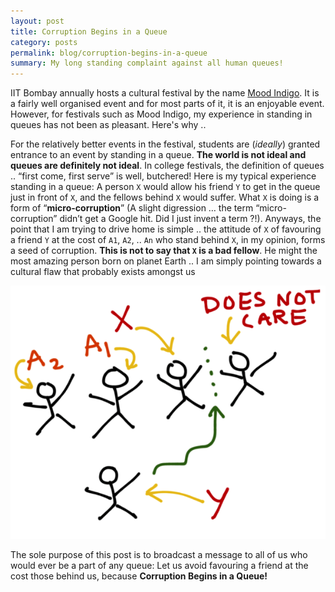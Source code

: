 ```yaml
---
layout: post
title: Corruption Begins in a Queue
category: posts
permalink: blog/corruption-begins-in-a-queue
summary: My long standing complaint against all human queues!
---
```

IIT Bombay annually hosts a cultural festival by the name [Mood Indigo](http://moodi.org). It is a fairly well organised event and for most parts of it, it is an enjoyable event. However, for festivals such as Mood Indigo, my experience in standing in queues has not been as pleasant. Here's why ..

For the relatively better events in the festival, students are (*ideally*) granted entrance to an event by standing in a queue. **The world is not ideal and queues are definitely not ideal**. In college festivals, the definition of queues .. “first come, first serve” is well, butchered! Here is my typical experience standing in a queue: A person `X` would allow his friend `Y` to get in the queue just in front of `X`, and the fellows behind `X` would suffer. What `X` is doing is a form of “**micro-corruption**” (A slight digression … the term “micro-corruption” didn’t get a Google hit. Did I just invent a term ?!). Anyways, the point that I am trying to drive home is simple .. the attitude of `X` of favouring a friend `Y` at the cost of `A1`, `A2`, .. `An` who stand behind `X`, in my opinion, forms a seed of corruption. **This is not to say that `X` is a bad fellow**. He might the most amazing person born on planet Earth .. I am simply pointing towards a cultural flaw that probably exists amongst us

![Queue](/img/corruption-begins-in-a-queue.png)

The sole purpose of this post is to broadcast a message to all of us who would ever be a part of any queue: Let us avoid favouring a friend at the cost those behind us, because **Corruption Begins in a Queue!**
